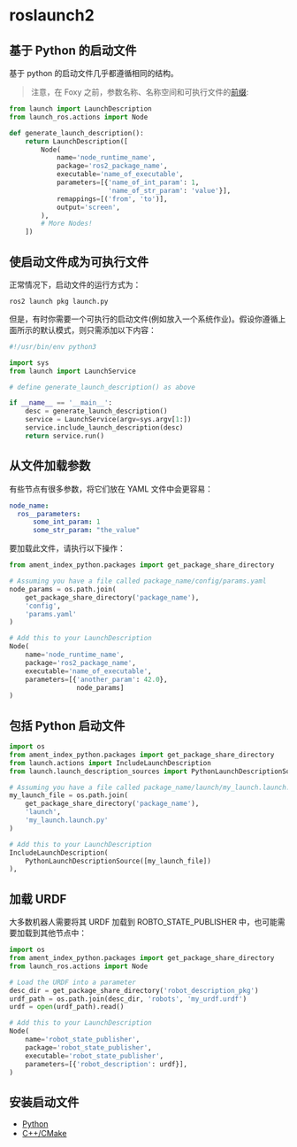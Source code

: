# roslaunch2

## 基于 Python 的启动文件

基于 python 的启动文件几乎都遵循相同的结构。

> 注意，在 Foxy 之前，参数名称、名称空间和可执行文件的[前缀](https://index.ros.org/doc/ros2/Releases/Release-Foxy-Fitzroy/#launch-ros):


```python
from launch import LaunchDescription
from launch_ros.actions import Node

def generate_launch_description():
    return LaunchDescription([
        Node(
            name='node_runtime_name',
            package='ros2_package_name',
            executable='name_of_executable',
            parameters=[{'name_of_int_param': 1,
                         'name_of_str_param': 'value'}],
            remappings=[('from', 'to')],
            output='screen',
        ),
        # More Nodes!
    ])
```

## 使启动文件成为可执行文件

正常情况下，启动文件的运行方式为：


```
ros2 launch pkg launch.py
```

但是，有时你需要一个可执行的启动文件(例如放入一个系统作业)。假设你遵循上面所示的默认模式，则只需添加以下内容：


```python
#!/usr/bin/env python3

import sys
from launch import LaunchService

# define generate_launch_description() as above

if __name__ == '__main__':
    desc = generate_launch_description()
    service = LaunchService(argv=sys.argv[1:])
    service.include_launch_description(desc)
    return service.run()
```

## 从文件加载参数

有些节点有很多参数，将它们放在 YAML 文件中会更容易：


```yaml
node_name:
  ros__parameters:
      some_int_param: 1
      some_str_param: "the_value"
```

要加载此文件，请执行以下操作：


```python
from ament_index_python.packages import get_package_share_directory

# Assuming you have a file called package_name/config/params.yaml
node_params = os.path.join(
    get_package_share_directory('package_name'),
    'config',
    'params.yaml'
)

# Add this to your LaunchDescription
Node(
    name='node_runtime_name',
    package='ros2_package_name',
    executable='name_of_executable',
    parameters=[{'another_param': 42.0},
                 node_params]
)
```


## 包括 Python 启动文件


```python
import os
from ament_index_python.packages import get_package_share_directory
from launch.actions import IncludeLaunchDescription
from launch.launch_description_sources import PythonLaunchDescriptionSource

# Assuming you have a file called package_name/launch/my_launch.launch.py
my_launch_file = os.path.join(
    get_package_share_directory('package_name'),
    'launch',
    'my_launch.launch.py'
)

# Add this to your LaunchDescription
IncludeLaunchDescription(
    PythonLaunchDescriptionSource([my_launch_file])
),
```

## 加载 URDF

大多数机器人需要将其 URDF 加载到 ROBTO_STATE_PUBLISHER 中，也可能需要加载到其他节点中：


```python
import os
from ament_index_python.packages import get_package_share_directory
from launch_ros.actions import Node

# Load the URDF into a parameter
desc_dir = get_package_share_directory('robot_description_pkg')
urdf_path = os.path.join(desc_dir, 'robots', 'my_urdf.urdf')
urdf = open(urdf_path).read()

# Add this to your LaunchDescription
Node(
    name='robot_state_publisher',
    package='robot_state_publisher',
    executable='robot_state_publisher',
    parameters=[{'robot_description': urdf}],
)
```

## 安装启动文件

 * [Python](https://index.ros.org/doc/ros2/Tutorials/Launch-system/#python-packages)
 * [C++/CMake](https://index.ros.org/doc/ros2/Tutorials/Launch-system/#c-packages)
